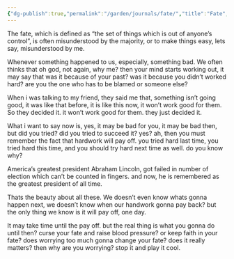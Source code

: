 ```yaml
---
{"dg-publish":true,"permalink":"/garden/journals/fate/","title":"Fate","tags":["thoughts","seedling"],"noteIcon":1,"created":"2024-11-30T20:41:36.952+01:00","updated":"2024-12-08T20:35:21.521+01:00"}
---
```



The fate, which is defined as “the set of things which is out of anyone’s control”, is often misunderstood by the majority, or to make things easy, lets say, misunderstood by me.

Whenever something happened to us, especially, something bad. We often thinks that oh god, not again, why me? then your mind starts working out, it may say that was it because of your past? was it because you didn’t worked hard? are you the one who has to be blamed or someone else?

When i was talking to my friend, they said me that, something isn’t going good, it was like that before, it is like this now, it won’t work good for them. So they decided it. it won’t work good for them. they just decided it.

What i want to say now is, yes, it may be bad for you, it may be  bad then, but did you tried? did you tried to succeed it? yes? ah, then you must remember the fact that hardwork will pay off. you tried hard last time, you tried hard this time, and you should try hard next time as well. do you know why?

America’s greatest president Abraham Lincoln, got failed in number of election which can’t be counted in fingers. and now, he is remembered as the greatest president of all time.

Thats the beauty about all these. We doesn’t even know whats gonna happen next, we doesn’t know when our handwork gonna pay back? but the only thing we know is it will pay off, one day.

It may take time until the pay off. but the real thing is what you gonna do until then? curse your fate and raise blood pressure? or keep faith in your fate? does worrying too much gonna change your fate? does it really matters? then why are you worrying? stop it and play it cool.
